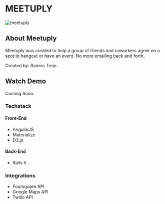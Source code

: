 # MEETUPLY
![meetuply](https://c4.staticflickr.com/6/5144/30118296571_a04472f578_m.jpg)

## About Meetuply
Meetuply was created to help a group of friends and coworkers agree on a spot to hangout or have an event. No more emailing back and forth. 

Created by: Ramiro Trejo

## Watch Demo
Coming Soon.

### Techstack 
#### Front-End
* AngularJS
* Materialize
* D3.js
#### Back-End
* Rails 5

### Integrations 
* Foursquare API
* Google Maps API 
* Twilio API
